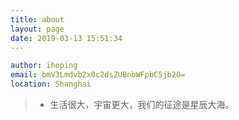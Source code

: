 ```yaml
---
title: about
layout: page
date: 2019-03-13 15:51:34
---
```


```yaml
author: ihoping
email: bmV3Lmdvb2x0c2dsZUBnbWFpbC5jb20=
location: Shanghai
```

> * 生活很大，宇宙更大，我们的征途是星辰大海。